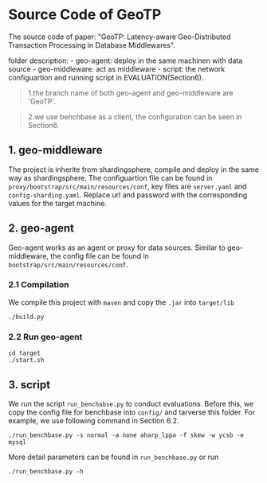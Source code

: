 # Source Code of GeoTP
The source code of paper: "GeoTP: Latency-aware Geo-Distributed Transaction Processing in Database Middlewares".

folder description:
    - geo-agent: deploy in the same machinen with data source
    - geo-middleware: act as middleware
    - script: the network configuartion and running script in EVALUATION(Section6).

> 1.the branch name of both geo-agent and geo-middleware are 'GeoTP'.

> 2.we use benchbase as a client, the configuration can be seen in Section6.

## 1. geo-middleware
The project is inherite from shardingsphere, compile and deploy in the same way as shardingsphere. The configuartion file can be found in `proxy/bootstrap/src/main/resources/conf`, key files are `server.yaml` and `config-sharding.yaml`. Replace url and password with the corresponding values for the target machine.

## 2. geo-agent
Geo-agent works as an agent or proxy for data sources. Similar to geo-middleware, the config file can be found in `bootstrap/src/main/resources/conf`.

### 2.1 Compilation

We compile this project with `maven` and copy the `.jar` into `target/lib`

```shell
./build.py
```

### 2.2 Run geo-agent
```shell
cd target
./start.sh
```

## 3. script

We run the script `run_benchabse.py` to conduct evaluations. Before this, we copy the config file for benchbase into `config/` and tarverse this folder.
For example, we use following command in Section 6.2.

```shell
./run_benchbase.py -s normal -a none aharp_lppa -f skew -w ycsb -e mysql
```
More detail parameters can be found in `run_benchbase.py` or run 
```shell
./run_benchbase.py -h
```
